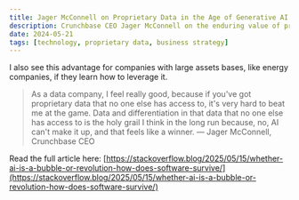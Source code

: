```yaml
---
title: Jager McConnell on Proprietary Data in the Age of Generative AI
description: Crunchbase CEO Jager McConnell on the enduring value of proprietary data in the age of AI.
date: 2024-05-21
tags: [technology, proprietary data, business strategy]
---
```


I also see this advantage for companies with large assets bases, like energy companies, if they learn how to leverage it. 

>As a data company, I feel really good, because if you've got proprietary data that no one else has access to, it's very hard to beat me at the game. Data and differentiation in that data that no one else has access to is the holy grail I think in the long run because, no, AI can't make it up, and that feels like a winner.
>— Jager McConnell, Crunchbase CEO

Read the full article here: [https://stackoverflow.blog/2025/05/15/whether-ai-is-a-bubble-or-revolution-how-does-software-survive/](https://stackoverflow.blog/2025/05/15/whether-ai-is-a-bubble-or-revolution-how-does-software-survive/)
